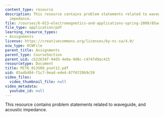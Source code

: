 ```yaml
---
content_type: resource
description: This resource contains problem statements related to waveguide, and acoustic
  impedance.
file: /courses/6-013-electromagnetics-and-applications-spring-2009/85adb484f1c79eadede407f0f29b9c59_MIT6_013S09_pset12.pdf
file_type: application/pdf
learning_resource_types:
- Assignments
license: https://creativecommons.org/licenses/by-nc-sa/4.0/
ocw_type: OCWFile
parent_title: Assignments
parent_type: CourseSection
parent_uid: cb22634f-94d3-4e0a-9d8c-c4747d9ac415
resourcetype: Document
title: MIT6_013S09_pset12.pdf
uid: 85adb484-f1c7-9ead-ede4-07f0f29b9c59
video_files:
  video_thumbnail_file: null
video_metadata:
  youtube_id: null
---
```

This resource contains problem statements related to waveguide, and acoustic impedance.